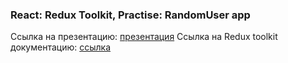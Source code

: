 ### React: Redux Toolkit, Practise: RandomUser app

Ссылка на презентацию: [презентация](https://github.com/ait-tr/cohort33/blob/main/front_end/lesson_34/Redux_Thunk.pdf)
Ссылка на Redux toolkit документацию: [ссылка](https://redux-toolkit.js.org/)
